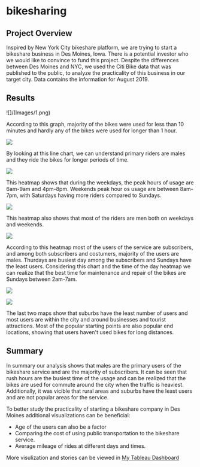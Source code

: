 # bikesharing

## Project Overview

Inspired by New York City bikeshare platform, we are trying to start a bikeshare business in Des Moines, Iowa. 
There is a potential investor who we would like to convince to fund this project. Despite the differences between Des Moines and NYC, we used the Citi Bike data that was published to the public, to analyze the practicality of this business in our target city. Data contains the information for August 2019. 

## Results

![]/(Images/1.png)

According to this graph, majority of the bikes were used for less than 10 minutes and hardly any of the bikes were used for longer than 1 hour.


![](Images/2.png)

By looking at this line chart, we can understand primary riders are males and they ride the bikes for longer periods of time. 


![](Images/3.png)

This heatmap shows that during the weekdays, the peak hours of usage are 6am-9am and 4pm-8pm. 
Weekends peak hour os usage are between 8am-7pm, with Saturdays having more riders compared to Sundays.


![](Images/4.png)

This heatmap also shows that most of the riders are men both on weekdays and weekends. 


![](Images/5.png)

According to this heatmap most of the users of the service are subscribers, and among both subscribers and costumers, majority of the users are males.
Thurdays are busiest day among the subscribers and Sundays have the least users. Considering this chart and the time of the day heatmap we can realize that the best time for maintenance and repair of the bikes are Sundays between 2am-7am.


![](Images/6.png)



![](Images/7.png)



The last two maps show that suburbs have the least number of users and most users are within the city and around businesses and tourist attractions. 
Most of the popular starting points are also popular end locations, showing that users haven't used bikes for long distances. 


## Summary

In summary our analysis shows that males are the primary users of the bikeshare service and are the majority of subscribers. It can be seen that rush hours are the busiest time of the usage and can be realized that the bikes are used for commute around the city when the traffic is heaviest. Additionally, it was vicible that rural areas and suburbs have the least users and are not popular areas for the service. 

To better study the practicality of starting a bikeshare company in Des Moines additional visualizations can be beneficial:
 - Age of the users can also be a factor 
 - Comparing the cost of using public transportation to the bikeshare service. 
 - Average mileage of rides at different days and times.

More visulization and stories can be viewed in [My Tableau Dashboard](https://public.tableau.com/views/Module_15_Challenge_16742484069540/Story1?:language=en-US&:display_count=n&:origin=viz_share_link)
